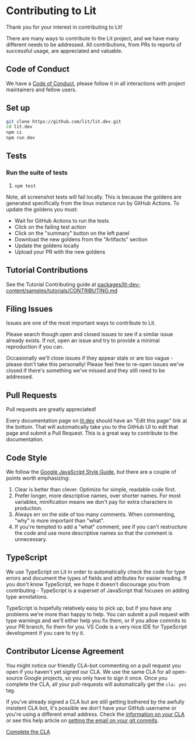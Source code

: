 # Contributing to Lit

Thank you for your interest in contributing to Lit!

There are many ways to contribute to the Lit project, and we have many different needs to be addressed. All contributions, from PRs to reports of successful usage, are appreciated and valuable.

## Code of Conduct

We have a [Code of Conduct](https://github.com/lit/lit/blob/main/CODE_OF_CONDUCT.md), please follow it in all interactions with project maintainers and fellow users.

## Set up

```bash
git clone https://github.com/lit/lit.dev.git
cd lit.dev
npm ci
npm run dev
```

## Tests

### Run the suite of tests

1. `npm test`

Note, all screenshot tests will fail locally. This is because the goldens are generated specifically from the linux instance run by GitHub Actions. To update the goldens you must:

- Wait for GitHub Actions to run the tests
- Click on the failing test action
- Click on the "summary" button on the left panel
- Download the new goldens from the "Artifacts" section
- Update the goldens locally
- Upload your PR with the new goldens

## Tutorial Contributions

See the Tutorial Contributing guide at [packages/lit-dev-content/samples/tutorials/CONTRIBUTING.md](./packages/lit-dev-content/samples/tutorials/CONTRIBUTING.md)

## Filing Issues

Issues are one of the most important ways to contribute to Lit.

Please search though open and closed issues to see if a similar issue already exists. If not, open an issue and try to provide a minimal reproduction if you can.

Occasionally we'll close issues if they appear stale or are too vague - please don't take this personally! Please feel free to re-open issues we've closed if there's something we've missed and they still need to be addressed.

## Pull Requests

Pull requests are greatly appreciated!

Every documentation page on [lit.dev](https://lit.dev) should have an "Edit this page" link at the bottom. That will automatically take you to the GitHub UI to edit that page and submit a Pull Request. This is a great way to contribute to the documentation.

## Code Style

We follow the [Google JavaScript Style Guide](https://google.github.io/styleguide/jsguide.html), but there are a couple of points worth emphasizing:

1.  Clear is better than clever. Optimize for simple, readable code first.
2.  Prefer longer, more descriptive names, over shorter names. For most variables, minification means we don't pay for extra characters in production.
3.  Always err on the side of too many comments. When commenting, "why" is more important than "what".
4.  If you're tempted to add a "what" comment, see if you can't restructure the code and use more descriptive names so that the comment is unnecessary.

## TypeScript

We use TypeScript on Lit in order to automatically check the code for type errors and document the types of fields and attributes for easier reading. If you don't know TypeScript, we hope it doesn't discourage you from contributing - TypeScript is a superset of JavaScript that focuses on adding type annotations.

TypeScript is hopefully relatively easy to pick up, but if you have any problems we're more than happy to help. You can submit a pull request with type warnings and we'll either help you fix them, or if you allow commits to your PR branch, fix them for you. VS Code is a very nice IDE for TypeScript development if you care to try it.

## Contributor License Agreement

You might notice our friendly CLA-bot commenting on a pull request you open if you haven't yet signed our CLA. We use the same CLA for all open-source Google projects, so you only have to sign it once. Once you complete the CLA, all your pull-requests will automatically get the `cla: yes` tag.

If you've already signed a CLA but are still getting bothered by the awfully insistent CLA bot, it's possible we don't have your GitHub username or you're using a different email address. Check the [information on your CLA](https://cla.developers.google.com/clas) or see this help article on [setting the email on your git commits](https://help.github.com/articles/setting-your-email-in-git/).

[Complete the CLA](https://cla.developers.google.com/clas)

